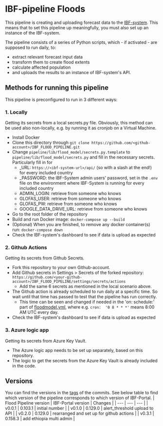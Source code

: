 # IBF-pipeline Floods

This pipeline is creating and uploading forecast data to the [IBF-system](https://github.com/rodekruis/IBF-system). This means that to set this pipeline up meaningfully, you must also set up an instance of the IBF-system.

The pipeline consists of a series of Python scripts, which - if activated - are supposed to run daily, to:
- extract relevant forecast input data
- transform them to create flood extents
- calculate affected population
- and uploads the results to an instance of IBF-system's API.

## Methods for running this pipeline

This pipeline is preconfigured to run in 3 different ways:

### 1. Locally
Getting its secrets from a local secrets.py file. 
Obviously, this method can be used also non-locally, e.g. by running it as cronjob on a Virtual Machine.

- Install Docker
- Clone this directory through `git clone https://github.com/<github-account>/IBF_FLOOD_PIPELINE.git`
- Change `pipeline/lib/flood_model/secrets.py.template` to `pipeline/lib/flood_model/secrets.py` and fill in the necessary secrets. Particularly fill in for 
  - <countryCodeISO3>_URL: `https://<ibf-system-url>/api/` (so with a slash at the end!) for every included country
  - <countryCodeISO3>_PASSWORD: the IBF-System admin users' password, set in the `.env` file on the environment where IBF-System is running for every included country
  - ADMIN_LOGIN: retrieve from someone who knows
  - GLOFAS_USER: retrieve from someone who knows
  - GLOFAS_PW: retrieve from someone who knows
  - GOOGLE_DATA_DRIVE_URL: retrieve from someone who knows
- Go to the root folder of the repository
- Build and run Docker image: `docker-compose up --build`
- (Optional) When you are finished, to remove any docker container(s) run: `docker-compose down`
- Check the IBF-system's dashboard to see if data is upload as expected


### 2. Github Actions
Getting its secrets from Github Secrets.

- Fork this repository to your own Github-account.
- Add Github secrets in Settings > Secrets of the forked repository: `https://github.com/<your-github-account>/IBF_FLOOD_PIPELINE/settings/secrets/actions`
  - Add the same 6 secrets as mentioned in the local scenario above.
- The Github action is already scheduled to run daily at a specific time. So wait until that time has passed to test that the pipeline has run correctly.
  - This time can be seen and changed if needed in the 'on: schedule:' part of [floodmodel.yml](.github/workflows/floodmodel.yml), where e.g. `cron:  '0 8 * * *'` means 8:00 AM UTC every day.
- Check the IBF-system's dashboard to see if data is upload as expected


### 3. Azure logic app
Getting its secrets from Azure Key Vault.

- The Azure logic app needs to be set up separately, based on this repository.
- The logic to get the secrets from the Azure Key Vault is already included in the code. 

## Versions
You can find the versions in the [tags](https://github.com/rodekruis/IBF_FLOOD_PIPELINE/tags) of the commits. See below table to find which version of the pipeline corresponds to which version of IBF-Portal.
| Flood Pipeline version  | IBF-Portal version | Changes |
| --- | --- | --- |
| v0.0.1 | 0.103.1 | initial number |
| v0.1.0 | 0.129.0 | alert_threshold upload to API | 
| v0.2.0 | 0.129.0 | rearranged and set up for github actions |
| v0.3.1 | 0.158.3 | add ethiopia multi admin |

